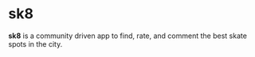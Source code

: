 # sk8

**sk8** is a community driven app to find, rate, and comment the best skate spots in the city.
